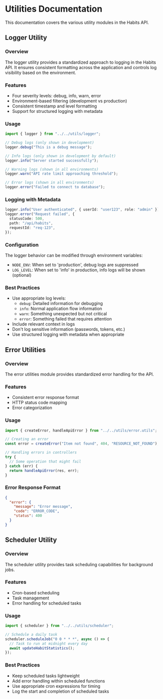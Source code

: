 # Utilities Documentation

This documentation covers the various utility modules in the Habits API.

## Logger Utility

### Overview

The logger utility provides a standardized approach to logging in the Habits API. It ensures consistent formatting across the application and controls log visibility based on the environment.

### Features

- Four severity levels: debug, info, warn, error
- Environment-based filtering (development vs production)
- Consistent timestamp and level formatting
- Support for structured logging with metadata

### Usage

```typescript
import { logger } from "../../utils/logger";

// Debug logs (only shown in development)
logger.debug("This is a debug message");

// Info logs (only shown in development by default)
logger.info("Server started successfully");

// Warning logs (shown in all environments)
logger.warn("API rate limit approaching threshold");

// Error logs (shown in all environments)
logger.error("Failed to connect to database");
```

### Logging with Metadata

```typescript
logger.info("User authenticated", { userId: "user123", role: "admin" });
logger.error("Request failed", {
  statusCode: 500,
  path: "/api/habits",
  requestId: "req-123",
});
```

### Configuration

The logger behavior can be modified through environment variables:

- `NODE_ENV`: When set to 'production', debug logs are suppressed
- `LOG_LEVEL`: When set to 'info' in production, info logs will be shown (optional)

### Best Practices

- Use appropriate log levels:
  - `debug`: Detailed information for debugging
  - `info`: Normal application flow information
  - `warn`: Something unexpected but not critical
  - `error`: Something failed that requires attention
- Include relevant context in logs
- Don't log sensitive information (passwords, tokens, etc.)
- Use structured logging with metadata when appropriate

## Error Utilities

### Overview

The error utilities module provides standardized error handling for the API.

### Features

- Consistent error response format
- HTTP status code mapping
- Error categorization

### Usage

```typescript
import { createError, handleApiError } from "../../utils/error.utils";

// Creating an error
const error = createError("Item not found", 404, "RESOURCE_NOT_FOUND");

// Handling errors in controllers
try {
  // Some operation that might fail
} catch (err) {
  return handleApiError(res, err);
}
```

### Error Response Format

```json
{
  "error": {
    "message": "Error message",
    "code": "ERROR_CODE",
    "status": 400
  }
}
```

## Scheduler Utility

### Overview

The scheduler utility provides task scheduling capabilities for background jobs.

### Features

- Cron-based scheduling
- Task management
- Error handling for scheduled tasks

### Usage

```typescript
import { scheduler } from "../../utils/scheduler";

// Schedule a daily task
scheduler.scheduleJob("0 0 * * *", async () => {
  // Task to run at midnight every day
  await updateHabitStatistics();
});
```

### Best Practices

- Keep scheduled tasks lightweight
- Add error handling within scheduled functions
- Use appropriate cron expressions for timing
- Log the start and completion of scheduled tasks
